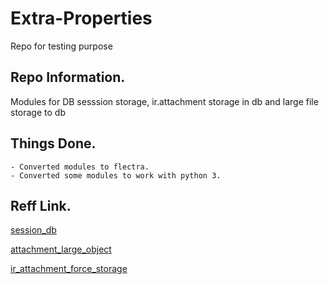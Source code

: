 # Extra-Properties
 Repo for testing purpose
## Repo Information.
Modules for DB sesssion storage, ir.attachment storage in db and large file storage to db 

## Things Done.
```
- Converted modules to flectra.
- Converted some modules to work with python 3.
```

## Reff Link.
[session_db](https://github.com/odoo/odoo-extra/tree/master/session_db) 

[attachment_large_object](https://github.com/it-projects-llc/misc-addons/tree/12.0/attachment_large_object)

[ir_attachment_force_storage](https://github.com/it-projects-llc/misc-addons/tree/12.0/ir_attachment_force_storage)
